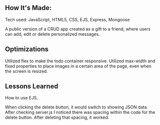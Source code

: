 
##  How It's Made:

Tech used: JavaScript, HTML5, CSS, EJS, Express, Mongoose

A public version of a CRUD app created as a gift to a friend, where users can add, edit or delete personalized messages.

## Optimizations

Utilized flex to make the todo container responsive. Utilized max-width and fixed properties to place images in a certain area of the page, even when the screen is resized.

## Lessons Learned

How to use EJS. 

When clicking the delete button, it would switch to showing JSON data. After checking server.js I noticed there was spacing within the code for the delete button. After deleting that spacing, it worked.
